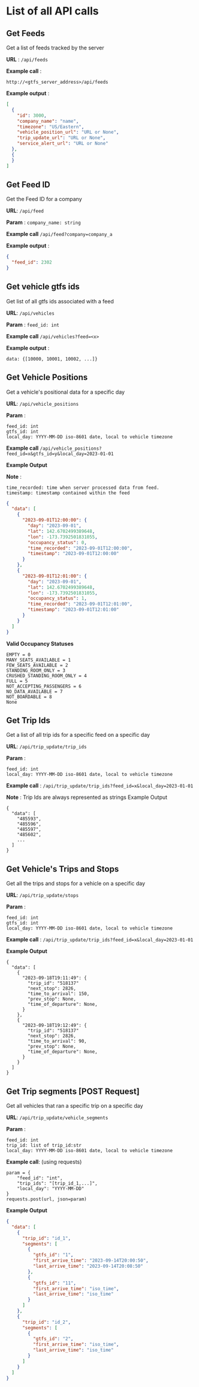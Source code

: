 # List of all API calls

## Get Feeds

Get a list of feeds tracked by the server

**URL** : `/api/feeds`

**Example call** :

```
http://<gtfs_server_address>/api/feeds
```

**Example output** :

```json
[
  {
    "id": 3000,
    "company_name": "name",
    "timezone": "US/Eastern",
    "vehicle_position_url": "URL or None",
    "trip_update_url": "URL or None",
    "service_alert_url": "URL or None"
  },
  {
  }
]
```

## Get Feed ID

Get the Feed ID for a company

**URL**: `/api/feed`

**Param** : `company_name: string`

**Example call** `/api/feed?company=company_a`

**Example output** :

```json
{
  "feed_id": 2302
}
```

## Get vehicle gtfs ids

Get list of all gtfs ids associated with a feed

**URL**: `/api/vehicles`

**Param** : `feed_id: int`

**Example call** `/api/vehicles?feed=<x>`

**Example output** :

```
data: {[10000, 10001, 10002, ...]}
```

## Get Vehicle Positions

Get a vehicle's positional data for a specific day

**URL**: `/api/vehicle_positions`

**Param** :

```
feed_id: int
gtfs_id: int
local_day: YYYY-MM-DD iso-8601 date, local to vehicle timezone
```

**Example call** `/api/vehicle_positions?feed_id=x&gtfs_id=y&local_day=2023-01-01`

**Example Output**

**Note** :

```
time_recorded: time when server processed data from feed. 
timestamp: timestamp contained within the feed
```

```json
{
  "data": [
    {
      "2023-09-01T12:00:00": {
        "day": "2023-09-01",
        "lat": 142.6702499389648,
        "lon": -173.7392501831055,
        "occupancy_status": 0,
        "time_recorded": "2023-09-01T12:00:00",
        "timestamp": "2023-09-01T12:00:00"
      }
    },
    {
      "2023-09-01T12:01:00": {
        "day": "2023-09-01",
        "lat": 142.6702499389648,
        "lon": -173.7392501831055,
        "occupancy_status": 1,
        "time_recorded": "2023-09-01T12:01:00",
        "timestamp": "2023-09-01T12:01:00"
      }
    }
  ]
}
```

**Valid Occupancy Statuses**

```
EMPTY = 0
MANY_SEATS_AVAILABLE = 1
FEW_SEATS_AVAILABLE = 2
STANDING_ROOM_ONLY = 3
CRUSHED_STANDING_ROOM_ONLY = 4
FULL = 5
NOT_ACCEPTING_PASSENGERS = 6
NO_DATA_AVAILABLE = 7
NOT_BOARDABLE = 8
None
```

## Get Trip Ids

Get a list of all trip ids for a specific feed on a specific day

**URL**: `/api/trip_update/trip_ids`

**Param** :

```
feed_id: int
local_day: YYYY-MM-DD iso-8601 date, local to vehicle timezone
```

**Example call** : `/api/trip_update/trip_ids?feed_id=x&local_day=2023-01-01`

**Note** : Trip Ids are always represented as strings
Example Output

```
{
  "data": [
    "485593",
    "485596",
    "485597",
    "485602",
    ...
  ]
}
```

## Get Vehicle's Trips and Stops

Get all the trips and stops for a vehicle on a specific day

**URL**: `/api/trip_update/stops`

**Param** :

```
feed_id: int
gtfs_id: int
local_day: YYYY-MM-DD iso-8601 date, local to vehicle timezone
```

**Example call** : `/api/trip_update/trip_ids?feed_id=x&local_day=2023-01-01`

**Example Output**
```
{
  "data": [
    {
      "2023-09-18T19:11:49": {
        "trip_id": "518137"
        "next_stop": 2826,
        "time_to_arrival": 150,
        "prev_stop": None,
        "time_of_departure": None,
      }
    },
    {
      "2023-09-18T19:12:49": {
        "trip_id": "518137"
        "next_stop": 2826,
        "time_to_arrival": 90,
        "prev_stop": None,
        "time_of_departure": None,
      }
    }
  ]
}
```
## Get Trip segments [POST Request]

Get all vehicles that ran a specific trip on a specific day

**URL**: `/api/trip_update/vehicle_segments`

**Param** :

```
feed_id: int
trip_id: list of trip_id:str
local_day: YYYY-MM-DD iso-8601 date, local to vehicle timezone
```

**Example call**: (using requests)

```
param = {
    "feed_id": "int",
    "trip_ids": "[trip_id_1,...]",
    "local_day": "YYYY-MM-DD"
}
requests.post(url, json=param)
```

**Example Output**

```json
{
  "data": [
    {
      "trip_id": "id_1",
      "segments": [
        {
          "gtfs_id": "1",
          "first_arrive_time": "2023-09-14T20:00:50",
          "last_arrive_time": "2023-09-14T20:08:50"
        },
        {
          "gtfs_id": "11",
          "first_arrive_time": "iso_time",
          "last_arrive_time": "iso_time"
        }
      ]
    },
    {
      "trip_id": "id_2",
      "segments": [
        {
          "gtfs_id": "2",
          "first_arrive_time": "iso_time",
          "last_arrive_time": "iso_time"
        }
      ]
    }
  ]
}
```